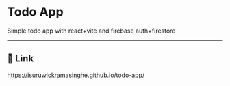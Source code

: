 
# Todo App

Simple todo app with react+vite and firebase auth+firestore

---



## 🔗 Link
https://isuruwickramasinghe.github.io/todo-app/

